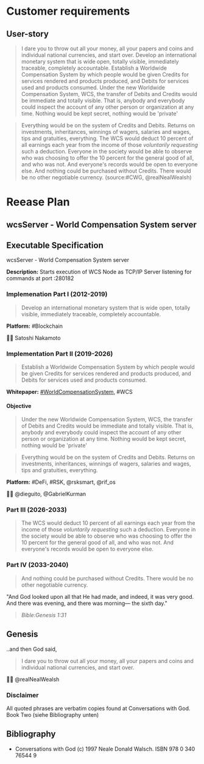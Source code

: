 # Customer requirements

## User-story

> I dare you to throw out all your money, all your papers and coins and individual national currencies, and start over.
> Develop an international monetary system that is wide open, totally visible, immediately traceable, completely accountable.
> Establish a Worldwide Compensation System by which people would be given Credits for services rendered and products produced, and Debits for services used and products consumed.
> Under the new Worldwide Compensation System, WCS, the transfer of Debits and Credits would be immediate and totally visible.
> That is, anybody and everybody could inspect the account of any other person or organization at any time.
> Nothing would be kept secret, nothing would be 'private'

> Everything would be on the system of Credits and Debits.
> Returns on investments, inheritances, winnings of wagers, salaries and wages, tips and gratuities, everything.
> The WCS would deduct 10 percent of all earnings each year from the income of those *voluntarily requesting* such a deduction.
> Everyone in the society would be able to observe who was choosing to offer the 10 percent for the general good of all, and who was not.
> And everyone's records would be open to everyone else.
> And nothing could be purchased without Credits.
> There would be no other negotiable currency. (source:#CWG, @realNealWealsh)

# Reease Plan
## wcsServer - World Compensation System server

## Executable Specification

wcsServer - World Compensation System server

__Description:__ Starts execution of WCS Node as TCP/IP Server listening for commands at port :280182

### Implemenation Part I (2012-2019)

> Develop an international monetary system that is wide open, totally visible, immediately traceable, completely accountable.

__Platform:__ #Blockchain

🙏🏽 Satoshi Nakamoto

### Implementation Part II (2019-2026)

> Establish a Worldwide Compensation System by which people would be given Credits for services rendered and products produced, and Debits for services used and products consumed.

__Whitepaper:__ [#WorldCompensationSystem](#worldcompensation), #WCS

#### Objective
> Under the new Worldwide Compensation System, WCS, the transfer of Debits and Credits would be immediate and totally visible.
> That is, anybody and everybody could inspect the account of any other person or organization at any time.
> Nothing would be kept secret, nothing would be 'private'

> Everything would be on the system of Credits and Debits.
> Returns on investments, inheritances, winnings of wagers, salaries and wages, tips and gratuities, everything.

__Platform:__ #DeFi, #RSK, @rsksmart, @rif_os

🙏🏽 @dieguito, @GabrielKurman


### Part III (2026-2033)

> The WCS would deduct 10 percent of all earnings each year from the income of those *voluntarily requesting* such a deduction.
> Everyone in the society would be able to observe who was choosing to offer the 10 percent for the general good of all, and who was not.
> And everyone's records would be open to everyone else.

### Part IV (2033-2040)

> And nothing could be purchased without Credits.
> There would be no other negotiable currency.


"And God looked upon all that He had made, and indeed, it was very good. And there was evening, and there was morning— the sixth day."
> _Bible:Genesis 1:31_

## Genesis

..and then God said,
> I dare you to throw out all your money, all your papers and coins and individual national currencies, and start over.

🙏🏽 @realNealWealsh

### Disclaimer

All quoted phrases are verbatim copies found at Conversations with God. Book Two (siehe Bibliography unten)

## Bibliography
- Conversations with God (c) 1997 Neale Donald Walsch. ISBN 978 0 340 76544 9
